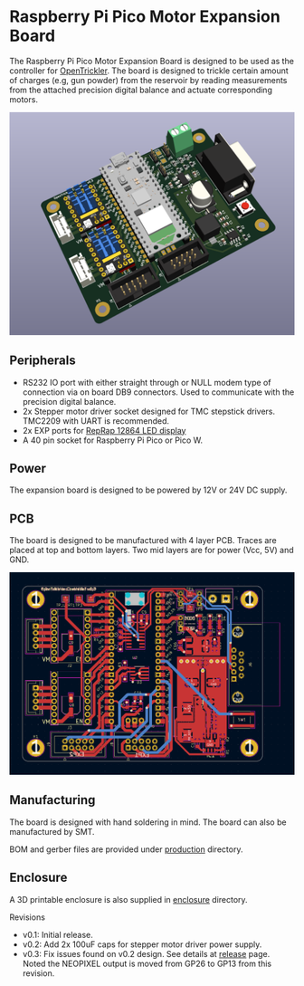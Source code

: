 Raspberry Pi Pico Motor Expansion Board
=======================================
The Raspberry Pi Pico Motor Expansion Board is designed to be used as the controller for [OpenTrickler](https://github.com/eamars/OpenTrickler). The board is designed to trickle certain amount of charges (e.g, gun powder) from the reservoir by reading measurements from the attached precision digital balance and actuate corresponding motors. 

![3d_view](resources/3d_view.png)

Peripherals
-----------
* RS232 IO port with either straight through or NULL modem type of connection via on board DB9 connectors. Used to communicate with the precision digital balance. 
* 2x Stepper motor driver socket designed for TMC stepstick drivers. TMC2209 with UART is recommended. 
* 2x EXP ports for [RepRap 12864 LED display](https://reprap.org/wiki/RepRapDiscount_Full_Graphic_Smart_Controller)
* A 40 pin socket for Raspberry Pi Pico or Pico W. 

Power
-----
The expansion board is designed to be powered by 12V or 24V DC supply. 

PCB
---
The board is designed to be manufactured with 4 layer PCB. Traces are placed at top and bottom layers. Two mid layers are for power (Vcc, 5V) and GND. 

![top_view](resources/top_view.png)


Manufacturing
-------------
The board is designed with hand soldering in mind. The board can also be manufactured by SMT. 

BOM and gerber files are provided under [production](production) directory. 

Enclosure
---------
A 3D printable enclosure is also supplied in [enclosure](enclosure) directory. 

Revisions
* v0.1: Initial release.
* v0.2: Add 2x 100uF caps for stepper motor driver power supply. 
* v0.3: Fix issues found on v0.2 design. See details at [release](https://github.com/eamars/RaspberryPi-Pico-Motor-Expansion-Board/releases/tag/v0.3) page. 
Noted the NEOPIXEL output is moved from GP26 to GP13 from this revision. 
